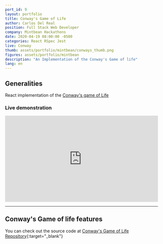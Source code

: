 ```yaml
---
port_id: 9
layout: portfolio
title: Conway's Game of Life
author: Carlos Del Real
position: Full Stack Web Developer
company: Mintbean Hackathons
date: 2020-04-19 08:00:00 -0500
categories: React RSpec Jest
live: Conway
thumb: assets/portfolio/mintbean/conways_thumb.png
figures: assets/portfolio/mintbean
description: "An Implementation of the Conway's Game of life"
lang: en
---
```


## Generalities

React implementation of the [Conway's game of Life](http://pi.math.cornell.edu/~lipa/mec/lesson6.html)

### Live demonstration

<div style="position: relative; padding-bottom: 56.25%; height: 0;"><iframe src="https://www.loom.com/embed/43d279dbeab64628ae564ac481a2d5f0" frameborder="0" webkitallowfullscreen mozallowfullscreen allowfullscreen style="position: absolute; top: 0; left: 0; width: 100%; height: 100%;"></iframe></div>

<hr>

## Conway's Game of life features

You can check out the source code at [Conway's Game of Life Repository](https://github.com/carloshdelreal/2020-04-19-Conways-Game-of-Life-4-day-extended){:target="_blank"}